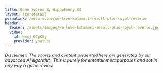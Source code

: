 ```yaml
---
title: Game Scores By HippoPenny AI
layout: scoredetail
permalink: /meta-score/we-love-katamari-reroll-plus-royal-reverie
header:
  teaser: /assets/images/we-love-katamari-reroll-plus-royal-reverie.jpg
  video:
    id: hcij-OCgK5g
    provider: youtube
---
```

*Disclaimer: The scores and content presented here are generated by our advanced AI algorithm. This is purely for entertainment purposes and not in any way a game review.*
